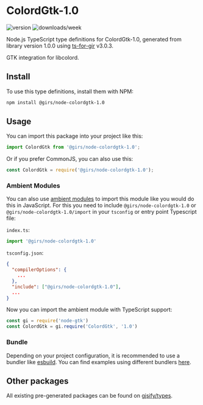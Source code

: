 
# ColordGtk-1.0

![version](https://img.shields.io/npm/v/@girs/node-colordgtk-1.0)
![downloads/week](https://img.shields.io/npm/dw/@girs/node-colordgtk-1.0)


Node.js TypeScript type definitions for ColordGtk-1.0, generated from library version 1.0.0 using [ts-for-gir](https://github.com/gjsify/ts-for-gir) v3.0.3.

GTK integration for libcolord.

## Install

To use this type definitions, install them with NPM:
```bash
npm install @girs/node-colordgtk-1.0
```

## Usage

You can import this package into your project like this:
```ts
import ColordGtk from '@girs/node-colordgtk-1.0';
```

Or if you prefer CommonJS, you can also use this:
```ts
const ColordGtk = require('@girs/node-colordgtk-1.0');
```

### Ambient Modules

You can also use [ambient modules](https://github.com/gjsify/ts-for-gir/tree/main/packages/cli#ambient-modules) to import this module like you would do this in JavaScript.
For this you need to include `@girs/node-colordgtk-1.0` or `@girs/node-colordgtk-1.0/import` in your `tsconfig` or entry point Typescript file:

`index.ts`:
```ts
import '@girs/node-colordgtk-1.0'
```

`tsconfig.json`:
```json
{
  "compilerOptions": {
    ...
  },
  "include": ["@girs/node-colordgtk-1.0"],
  ...
}
```

Now you can import the ambient module with TypeScript support: 

```ts
const gi = require('node-gtk')
const ColordGtk = gi.require('ColordGtk', '1.0')
```


### Bundle

Depending on your project configuration, it is recommended to use a bundler like [esbuild](https://esbuild.github.io/). You can find examples using different bundlers [here](https://github.com/gjsify/ts-for-gir/tree/main/examples).

## Other packages

All existing pre-generated packages can be found on [gjsify/types](https://github.com/gjsify/types).


